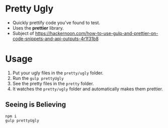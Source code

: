# Pretty Ugly

- Quickly prettify code you've found to test.
- Uses the **prettier** library.
- Subject of <https://hackernoon.com/how-to-use-gulp-and-prettier-on-code-snippets-and-api-outputs-4r1f31b8>

# Usage

1. Put your ugly files in the `pretty/ugly` folder.
2. Run the `gulp prettyUgly`
3. See the pretty files in the `pretty` folder.
4. It watches the `pretty/ugly` folder and automatically makes them prettier.

## Seeing is Believing

```
npm i
gulp prettyUgly
```
